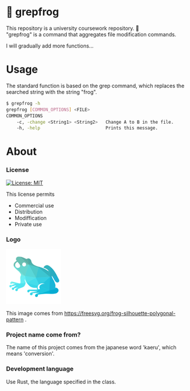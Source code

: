 # 🐸 grepfrog 
This repository is a university coursework repository. 🏫<br>
"grepfrog" is a command that aggregates file modification commands.<br>



I will gradually add more functions...

# Usage

The standard function is based on the grep command, which replaces the searched string with the string "frog".<br>

```sh
$ grepfrog -h
grepfrog [COMMON_OPTIONS] <FILE>
COMMON_OPTIONS
    -c, -change <String1> <String2>   Change A to B in the file.
    -h, -help                         Prints this message.

```


# About
### License

[![License: MIT](https://img.shields.io/badge/License-MIT-yellow.svg)](https://opensource.org/licenses/MIT)

This license permits
- Commercial use
- Distribution
- Modiffication
- Private use

### Logo

<img src = "https://github.com/kyoji63/grepfrog/blob/main/site/static/images/grepfrog.png" width = "150">

This image comes from https://freesvg.org/frog-silhouette-polygonal-pattern .

### Project name come from?
The name of this project comes from the japanese word 'kaeru', which means 'conversion'.


### Development language
Use Rust, the language specified in the class.
